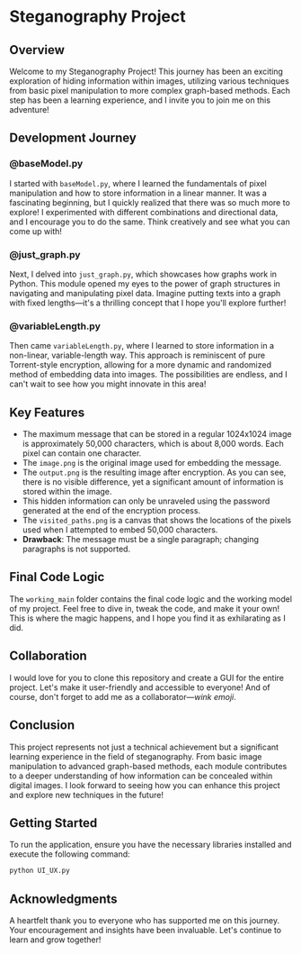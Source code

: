 # Steganography Project

## Overview
Welcome to my Steganography Project! This journey has been an exciting exploration of hiding information within images, utilizing various techniques from basic pixel manipulation to more complex graph-based methods. Each step has been a learning experience, and I invite you to join me on this adventure!

## Development Journey

### @baseModel.py
I started with `baseModel.py`, where I learned the fundamentals of pixel manipulation and how to store information in a linear manner. It was a fascinating beginning, but I quickly realized that there was so much more to explore! I experimented with different combinations and directional data, and I encourage you to do the same. Think creatively and see what you can come up with!

### @just_graph.py
Next, I delved into `just_graph.py`, which showcases how graphs work in Python. This module opened my eyes to the power of graph structures in navigating and manipulating pixel data. Imagine putting texts into a graph with fixed lengths—it's a thrilling concept that I hope you'll explore further!

### @variableLength.py
Then came `variableLength.py`, where I learned to store information in a non-linear, variable-length way. This approach is reminiscent of pure Torrent-style encryption, allowing for a more dynamic and randomized method of embedding data into images. The possibilities are endless, and I can't wait to see how you might innovate in this area!

## Key Features
- The maximum message that can be stored in a regular 1024x1024 image is approximately 50,000 characters, which is about 8,000 words. Each pixel can contain one character.
- The `image.png` is the original image used for embedding the message.
- The `output.png` is the resulting image after encryption. As you can see, there is no visible difference, yet a significant amount of information is stored within the image.
- This hidden information can only be unraveled using the password generated at the end of the encryption process.
- The `visited_paths.png` is a canvas that shows the locations of the pixels used when I attempted to embed 50,000 characters.
- **Drawback**: The message must be a single paragraph; changing paragraphs is not supported.

## Final Code Logic
The `working_main` folder contains the final code logic and the working model of my project. Feel free to dive in, tweak the code, and make it your own! This is where the magic happens, and I hope you find it as exhilarating as I did.

## Collaboration
I would love for you to clone this repository and create a GUI for the entire project. Let's make it user-friendly and accessible to everyone! And of course, don't forget to add me as a collaborator—*wink emoji*.

## Conclusion
This project represents not just a technical achievement but a significant learning experience in the field of steganography. From basic image manipulation to advanced graph-based methods, each module contributes to a deeper understanding of how information can be concealed within digital images. I look forward to seeing how you can enhance this project and explore new techniques in the future!

## Getting Started
To run the application, ensure you have the necessary libraries installed and execute the following command:

```bash
python UI_UX.py
```

## Acknowledgments
A heartfelt thank you to everyone who has supported me on this journey. Your encouragement and insights have been invaluable. Let's continue to learn and grow together!